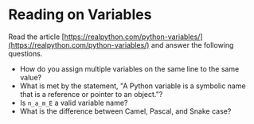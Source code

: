 # Reading on Variables

Read the article [https://realpython.com/python-variables/](https://realpython.com/python-variables/) and answer the following questions.

- How do you assign multiple variables on the same line to the same value?
- What is met by the statement, "A Python variable is a symbolic name that is a reference or pointer to an object."?
- Is `n_a_m_E` a valid variable name?
- What is the difference between Camel, Pascal, and Snake case?